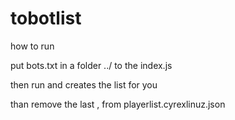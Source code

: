 # tobotlist

how to run

put bots.txt in a folder ../ to the index.js

then run and creates the list for you

than remove the last , from playerlist.cyrexlinuz.json
